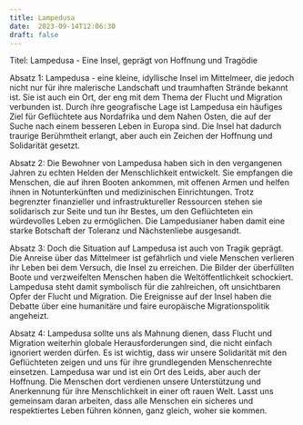 ```yaml
---
title: Lampedusa
date:  2023-09-14T12:06:30
draft: false
---
```


Titel: Lampedusa - Eine Insel, geprägt von Hoffnung und Tragödie

Absatz 1: 
Lampedusa - eine kleine, idyllische Insel im Mittelmeer, die jedoch nicht nur für ihre malerische Landschaft und traumhaften Strände bekannt ist. Sie ist auch ein Ort, der eng mit dem Thema der Flucht und Migration verbunden ist. Durch ihre geografische Lage ist Lampedusa ein häufiges Ziel für Geflüchtete aus Nordafrika und dem Nahen Osten, die auf der Suche nach einem besseren Leben in Europa sind. Die Insel hat dadurch traurige Berühmtheit erlangt, aber auch ein Zeichen der Hoffnung und Solidarität gesetzt.

Absatz 2:
Die Bewohner von Lampedusa haben sich in den vergangenen Jahren zu echten Helden der Menschlichkeit entwickelt. Sie empfangen die Menschen, die auf ihren Booten ankommen, mit offenen Armen und helfen ihnen in Notunterkünften und medizinischen Einrichtungen. Trotz begrenzter finanzieller und infrastruktureller Ressourcen stehen sie solidarisch zur Seite und tun ihr Bestes, um den Geflüchteten ein würdevolles Leben zu ermöglichen. Die Lampedusianer haben damit eine starke Botschaft der Toleranz und Nächstenliebe ausgesandt.

Absatz 3:
Doch die Situation auf Lampedusa ist auch von Tragik geprägt. Die Anreise über das Mittelmeer ist gefährlich und viele Menschen verlieren ihr Leben bei dem Versuch, die Insel zu erreichen. Die Bilder der überfüllten Boote und verzweifelten Menschen haben die Weltöffentlichkeit schockiert. Lampedusa steht damit symbolisch für die zahlreichen, oft unsichtbaren Opfer der Flucht und Migration. Die Ereignisse auf der Insel haben die Debatte über eine humanitäre und faire europäische Migrationspolitik angeheizt.

Absatz 4:
Lampedusa sollte uns als Mahnung dienen, dass Flucht und Migration weiterhin globale Herausforderungen sind, die nicht einfach ignoriert werden dürfen. Es ist wichtig, dass wir unsere Solidarität mit den Geflüchteten zeigen und uns für ihre grundlegenden Menschenrechte einsetzen. Lampedusa war und ist ein Ort des Leids, aber auch der Hoffnung. Die Menschen dort verdienen unsere Unterstützung und Anerkennung für ihre Menschlichkeit in einer oft rauen Welt. Lasst uns gemeinsam daran arbeiten, dass alle Menschen ein sicheres und respektiertes Leben führen können, ganz gleich, woher sie kommen.